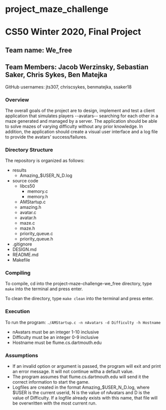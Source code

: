 # project_maze_challenge
# CS50 Winter 2020, Final Project

## Team name: We_free
## Team Members: Jacob Werzinsky, Sebastian Saker, Chris Sykes, Ben Matejka

GitHub usernames: jts307, chriscsykes, benmatejka, ssaker18

### Overview

The overall goals of the project are to design, implement and test a client application that simulates players --avatars-- searching for each other in a maze generated and managed by a server. The application should be able to solve mazes of varying difficulty without any prior knowledge. In addition, the application should create a visual user interface and a log file to provide the avatars’ success/failures. 

### Directory Structure
The repository is organized as follows:

- results
    - Amazing_$USER_N_D.log
- source code
    - libcs50
        - memory.c
        - memory.h
    - AMStartup.c
    - amazing.h
    - avatar.c
    - avatar.h
    - maze.c
    - maze.h
    - priority_queue.c
    - priority_queue.h
- .gitignore
- DESIGN.md
- README.md
- Makefile

### Compiling
To compile, cd into the project-maze-challenge-we_free directory, type `make` into the terminal and press enter.

To clean the directory, type `make clean` into the terminal and press enter.

### Execution
To run the program:
`./AMStartup.c -n nAvatars -d Difficulty -h Hostname`

- nAvatars must be an integer 1-10 inclusive
- Difficulty must be an integer 0-9 inclusive
- Hostname must be flume.cs.dartmouth.edu  

### Assumptions
- If an invalid option or argument is passed, the program will exit and print an error message. It will not continue witha a default value. 
- The program assumes that flume.cs.dartmouth.edu will send it the correct information to start the game. 
- Logfiles are created in the format Amazing_$USER_N_D.log, where $USER is the current userid, N is the value of nAvatars and D is the value of Difficulty. If a logfile already exists with this name, that file will be overwritten with the most current run.